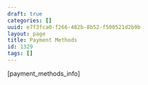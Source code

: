 ```yaml
---
draft: true
categories: []
uuid: e7f3fca0-f266-482b-8b52-f500521d2b9b
layout: page
title: Payment Methods
id: 1329
tags: []
---
```


[payment\_methods\_info]

